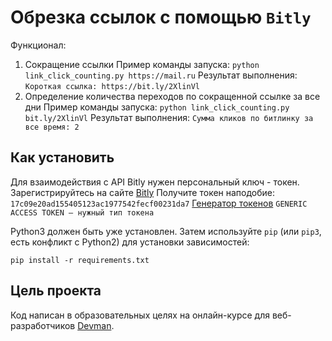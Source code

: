 # Обрезка ссылок с помощью `Bitly`

Функционал:
1. Сокращение ссылки
Пример команды запуска: `python link_click_counting.py https://mail.ru`
Результат выполнения: `Короткая ссылка: https://bit.ly/2XlinVl`
2. Определение количества переходов по сокращенной ссылке за все дни
Пример команды запуска: `python link_click_counting.py bit.ly/2XlinVl`
Результат выполнения: `Сумма кликов по битлинку за все время: 2`


## Как установить

Для взаимодействия с API Bitly нужен персональный ключ - токен.
Зарегистрируйтесь на сайте [Bitly](https://bit.ly/)
Получите токен наподобие: `17c09e20ad155405123ac1977542fecf00231da7`
[Генератор токенов](https://bitly.com/a/oauth_apps)
`GENERIC ACCESS TOKEN — нужный тип токена`

Python3 должен быть уже установлен. Затем используйте `pip` (или `pip3`, есть конфликт с Python2) для установки зависимостей:

`pip install -r requirements.txt`


## Цель проекта

Код написан в образовательных целях на онлайн-курсе для веб-разработчиков [Devman](https://dvmn.org).
